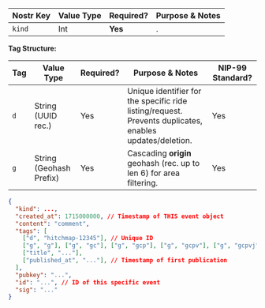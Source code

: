 | Nostr Key           | Value Type             | Required? | Purpose & Notes                                           
|---------------|------------------------|-----------|------------------------------------------------------------|
| `kind`           | Int    | **Yes**   | . |              |

**Tag Structure:**

| Tag           | Value Type             | Required? | Purpose & Notes                                            | NIP-99 Standard? |
|---------------|------------------------|-----------|------------------------------------------------------------|-----------------|
| `d`           | String (UUID rec.)     | Yes   | Unique identifier for the specific ride listing/request. Prevents duplicates, enables updates/deletion. | Yes             |
| `g`           | String (Geohash Prefix)| Yes       | Cascading **origin** geohash (rec. up to len 6) for area filtering. | Yes             |



```json
{
  "kind": ...,
  "created_at": 1715000000, // Timestamp of THIS event object
  "content": "comment",
  "tags": [
    ["d", "hitchmap-12345"], // Unique ID
    ["g", "g"], ["g", "gc"], ["g", "gcp"], ["g", "gcpv"], ["g", "gcpvj"], ["g", "gcpvj0"], // Origin geohash
    ["title", "..."],
    ["published_at", "..."], // Timestamp of first publication
  ],
  "pubkey": "...",
  "id": "...", // ID of this specific event
  "sig": "..."
}
```

